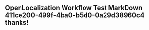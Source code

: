 <properties
ms.topic="hero-topic"
ms.test1="hero-topic"
ms.test2="test"/>

## OpenLocalization Workflow Test MarkDown 411ce200-499f-4ba0-b5d0-0a29d38960c4 thanks!
